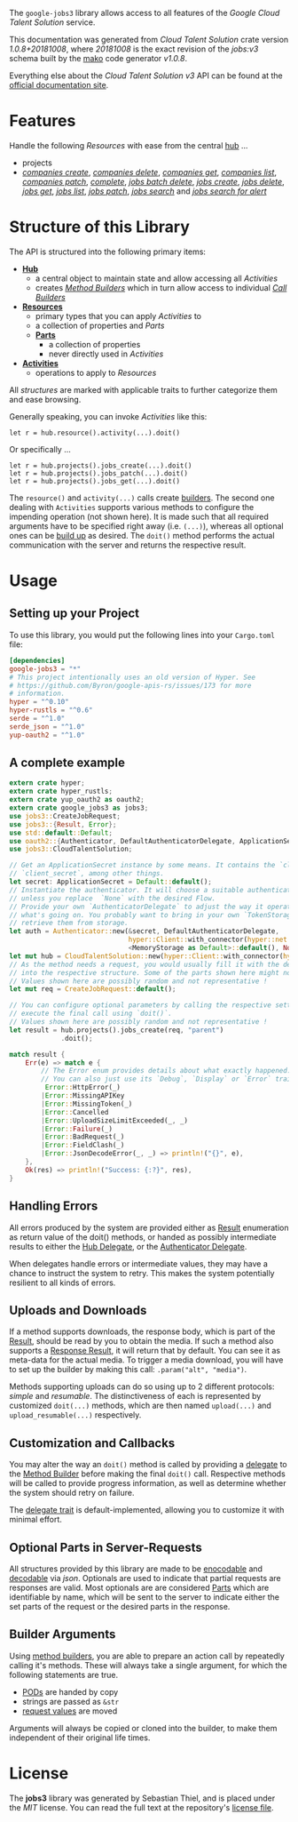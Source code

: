 <!---
DO NOT EDIT !
This file was generated automatically from 'src/mako/api/README.md.mako'
DO NOT EDIT !
-->
The `google-jobs3` library allows access to all features of the *Google Cloud Talent Solution* service.

This documentation was generated from *Cloud Talent Solution* crate version *1.0.8+20181008*, where *20181008* is the exact revision of the *jobs:v3* schema built by the [mako](http://www.makotemplates.org/) code generator *v1.0.8*.

Everything else about the *Cloud Talent Solution* *v3* API can be found at the
[official documentation site](https://cloud.google.com/talent-solution/job-search/docs/).
# Features

Handle the following *Resources* with ease from the central [hub](https://docs.rs/google-jobs3/1.0.8+20181008/google_jobs3/struct.CloudTalentSolution.html) ... 

* projects
 * [*companies create*](https://docs.rs/google-jobs3/1.0.8+20181008/google_jobs3/struct.ProjectCompanyCreateCall.html), [*companies delete*](https://docs.rs/google-jobs3/1.0.8+20181008/google_jobs3/struct.ProjectCompanyDeleteCall.html), [*companies get*](https://docs.rs/google-jobs3/1.0.8+20181008/google_jobs3/struct.ProjectCompanyGetCall.html), [*companies list*](https://docs.rs/google-jobs3/1.0.8+20181008/google_jobs3/struct.ProjectCompanyListCall.html), [*companies patch*](https://docs.rs/google-jobs3/1.0.8+20181008/google_jobs3/struct.ProjectCompanyPatchCall.html), [*complete*](https://docs.rs/google-jobs3/1.0.8+20181008/google_jobs3/struct.ProjectCompleteCall.html), [*jobs batch delete*](https://docs.rs/google-jobs3/1.0.8+20181008/google_jobs3/struct.ProjectJobBatchDeleteCall.html), [*jobs create*](https://docs.rs/google-jobs3/1.0.8+20181008/google_jobs3/struct.ProjectJobCreateCall.html), [*jobs delete*](https://docs.rs/google-jobs3/1.0.8+20181008/google_jobs3/struct.ProjectJobDeleteCall.html), [*jobs get*](https://docs.rs/google-jobs3/1.0.8+20181008/google_jobs3/struct.ProjectJobGetCall.html), [*jobs list*](https://docs.rs/google-jobs3/1.0.8+20181008/google_jobs3/struct.ProjectJobListCall.html), [*jobs patch*](https://docs.rs/google-jobs3/1.0.8+20181008/google_jobs3/struct.ProjectJobPatchCall.html), [*jobs search*](https://docs.rs/google-jobs3/1.0.8+20181008/google_jobs3/struct.ProjectJobSearchCall.html) and [*jobs search for alert*](https://docs.rs/google-jobs3/1.0.8+20181008/google_jobs3/struct.ProjectJobSearchForAlertCall.html)




# Structure of this Library

The API is structured into the following primary items:

* **[Hub](https://docs.rs/google-jobs3/1.0.8+20181008/google_jobs3/struct.CloudTalentSolution.html)**
    * a central object to maintain state and allow accessing all *Activities*
    * creates [*Method Builders*](https://docs.rs/google-jobs3/1.0.8+20181008/google_jobs3/trait.MethodsBuilder.html) which in turn
      allow access to individual [*Call Builders*](https://docs.rs/google-jobs3/1.0.8+20181008/google_jobs3/trait.CallBuilder.html)
* **[Resources](https://docs.rs/google-jobs3/1.0.8+20181008/google_jobs3/trait.Resource.html)**
    * primary types that you can apply *Activities* to
    * a collection of properties and *Parts*
    * **[Parts](https://docs.rs/google-jobs3/1.0.8+20181008/google_jobs3/trait.Part.html)**
        * a collection of properties
        * never directly used in *Activities*
* **[Activities](https://docs.rs/google-jobs3/1.0.8+20181008/google_jobs3/trait.CallBuilder.html)**
    * operations to apply to *Resources*

All *structures* are marked with applicable traits to further categorize them and ease browsing.

Generally speaking, you can invoke *Activities* like this:

```Rust,ignore
let r = hub.resource().activity(...).doit()
```

Or specifically ...

```ignore
let r = hub.projects().jobs_create(...).doit()
let r = hub.projects().jobs_patch(...).doit()
let r = hub.projects().jobs_get(...).doit()
```

The `resource()` and `activity(...)` calls create [builders][builder-pattern]. The second one dealing with `Activities` 
supports various methods to configure the impending operation (not shown here). It is made such that all required arguments have to be 
specified right away (i.e. `(...)`), whereas all optional ones can be [build up][builder-pattern] as desired.
The `doit()` method performs the actual communication with the server and returns the respective result.

# Usage

## Setting up your Project

To use this library, you would put the following lines into your `Cargo.toml` file:

```toml
[dependencies]
google-jobs3 = "*"
# This project intentionally uses an old version of Hyper. See
# https://github.com/Byron/google-apis-rs/issues/173 for more
# information.
hyper = "^0.10"
hyper-rustls = "^0.6"
serde = "^1.0"
serde_json = "^1.0"
yup-oauth2 = "^1.0"
```

## A complete example

```Rust
extern crate hyper;
extern crate hyper_rustls;
extern crate yup_oauth2 as oauth2;
extern crate google_jobs3 as jobs3;
use jobs3::CreateJobRequest;
use jobs3::{Result, Error};
use std::default::Default;
use oauth2::{Authenticator, DefaultAuthenticatorDelegate, ApplicationSecret, MemoryStorage};
use jobs3::CloudTalentSolution;

// Get an ApplicationSecret instance by some means. It contains the `client_id` and 
// `client_secret`, among other things.
let secret: ApplicationSecret = Default::default();
// Instantiate the authenticator. It will choose a suitable authentication flow for you, 
// unless you replace  `None` with the desired Flow.
// Provide your own `AuthenticatorDelegate` to adjust the way it operates and get feedback about 
// what's going on. You probably want to bring in your own `TokenStorage` to persist tokens and
// retrieve them from storage.
let auth = Authenticator::new(&secret, DefaultAuthenticatorDelegate,
                              hyper::Client::with_connector(hyper::net::HttpsConnector::new(hyper_rustls::TlsClient::new())),
                              <MemoryStorage as Default>::default(), None);
let mut hub = CloudTalentSolution::new(hyper::Client::with_connector(hyper::net::HttpsConnector::new(hyper_rustls::TlsClient::new())), auth);
// As the method needs a request, you would usually fill it with the desired information
// into the respective structure. Some of the parts shown here might not be applicable !
// Values shown here are possibly random and not representative !
let mut req = CreateJobRequest::default();

// You can configure optional parameters by calling the respective setters at will, and
// execute the final call using `doit()`.
// Values shown here are possibly random and not representative !
let result = hub.projects().jobs_create(req, "parent")
             .doit();

match result {
    Err(e) => match e {
        // The Error enum provides details about what exactly happened.
        // You can also just use its `Debug`, `Display` or `Error` traits
         Error::HttpError(_)
        |Error::MissingAPIKey
        |Error::MissingToken(_)
        |Error::Cancelled
        |Error::UploadSizeLimitExceeded(_, _)
        |Error::Failure(_)
        |Error::BadRequest(_)
        |Error::FieldClash(_)
        |Error::JsonDecodeError(_, _) => println!("{}", e),
    },
    Ok(res) => println!("Success: {:?}", res),
}

```
## Handling Errors

All errors produced by the system are provided either as [Result](https://docs.rs/google-jobs3/1.0.8+20181008/google_jobs3/enum.Result.html) enumeration as return value of 
the doit() methods, or handed as possibly intermediate results to either the 
[Hub Delegate](https://docs.rs/google-jobs3/1.0.8+20181008/google_jobs3/trait.Delegate.html), or the [Authenticator Delegate](https://docs.rs/yup-oauth2/*/yup_oauth2/trait.AuthenticatorDelegate.html).

When delegates handle errors or intermediate values, they may have a chance to instruct the system to retry. This 
makes the system potentially resilient to all kinds of errors.

## Uploads and Downloads
If a method supports downloads, the response body, which is part of the [Result](https://docs.rs/google-jobs3/1.0.8+20181008/google_jobs3/enum.Result.html), should be
read by you to obtain the media.
If such a method also supports a [Response Result](https://docs.rs/google-jobs3/1.0.8+20181008/google_jobs3/trait.ResponseResult.html), it will return that by default.
You can see it as meta-data for the actual media. To trigger a media download, you will have to set up the builder by making
this call: `.param("alt", "media")`.

Methods supporting uploads can do so using up to 2 different protocols: 
*simple* and *resumable*. The distinctiveness of each is represented by customized 
`doit(...)` methods, which are then named `upload(...)` and `upload_resumable(...)` respectively.

## Customization and Callbacks

You may alter the way an `doit()` method is called by providing a [delegate](https://docs.rs/google-jobs3/1.0.8+20181008/google_jobs3/trait.Delegate.html) to the 
[Method Builder](https://docs.rs/google-jobs3/1.0.8+20181008/google_jobs3/trait.CallBuilder.html) before making the final `doit()` call. 
Respective methods will be called to provide progress information, as well as determine whether the system should 
retry on failure.

The [delegate trait](https://docs.rs/google-jobs3/1.0.8+20181008/google_jobs3/trait.Delegate.html) is default-implemented, allowing you to customize it with minimal effort.

## Optional Parts in Server-Requests

All structures provided by this library are made to be [enocodable](https://docs.rs/google-jobs3/1.0.8+20181008/google_jobs3/trait.RequestValue.html) and 
[decodable](https://docs.rs/google-jobs3/1.0.8+20181008/google_jobs3/trait.ResponseResult.html) via *json*. Optionals are used to indicate that partial requests are responses 
are valid.
Most optionals are are considered [Parts](https://docs.rs/google-jobs3/1.0.8+20181008/google_jobs3/trait.Part.html) which are identifiable by name, which will be sent to 
the server to indicate either the set parts of the request or the desired parts in the response.

## Builder Arguments

Using [method builders](https://docs.rs/google-jobs3/1.0.8+20181008/google_jobs3/trait.CallBuilder.html), you are able to prepare an action call by repeatedly calling it's methods.
These will always take a single argument, for which the following statements are true.

* [PODs][wiki-pod] are handed by copy
* strings are passed as `&str`
* [request values](https://docs.rs/google-jobs3/1.0.8+20181008/google_jobs3/trait.RequestValue.html) are moved

Arguments will always be copied or cloned into the builder, to make them independent of their original life times.

[wiki-pod]: http://en.wikipedia.org/wiki/Plain_old_data_structure
[builder-pattern]: http://en.wikipedia.org/wiki/Builder_pattern
[google-go-api]: https://github.com/google/google-api-go-client

# License
The **jobs3** library was generated by Sebastian Thiel, and is placed 
under the *MIT* license.
You can read the full text at the repository's [license file][repo-license].

[repo-license]: https://github.com/Byron/google-apis-rsblob/master/LICENSE.md
